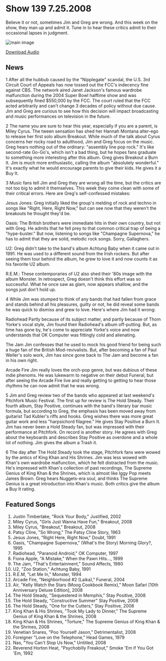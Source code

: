 # Show 139 7.25.2008
Believe it or not, sometimes Jim and Greg are wrong. And this week on the show, they man up and admit it. Tune in to hear these critics admit to their occasional lapses in judgment.

![main image]()

[Download Audio](http://audio.soundopinions.org/streams/2008/07/so_20080725.m3u)

## News
1 After all the hubbub caused by the "Nipplegate" scandal, the U.S. 3rd Circuit Court of Appeals has now tossed out the FCC's indecency fine against CBS. The network aired Janet Jackson's famous wardrobe malfunction during the 2004 Super Bowl halftime show and was subsequently fined $550,000 by the FCC. The court ruled that the FCC acted arbitrarily and can't change 3 decades of policy without due cause. Jim and Greg are curious to see how this decision will impact broadcasting and music performances on television in the future.

2 The name you are sure to hear this year, especially if you are a parent, is Miley Cyrus. The tween sensation has shed her Hannah Montana alter-ego to release her first solo album Breakout. While much of the talk about Cyrus concerns her rocky road to adulthood, Jim and Greg focus on the music. Greg hears nothing out of the ordinary: "assembly line pop rock." It's like second-rate Go-Go's, which isn't a bad thing, but he hopes fans graduate to something more interesting after this album. Greg gives Breakout a Burn It. Jim is much more enthusiastic, calling the album "absolutely wonderful." It's exactly what he would encourage parents to give their kids. He gives it a Buy It.

3 Music fans tell Jim and Greg they are wrong all the time, but the critics are not too big to admit it themselves. This week they come clean with some of their critical errors. Here are Greg's self-confessed mistakes:

Jesus Jones: Greg initially liked the group's melding of rock and techno in songs like "Right, Here, Right Now," but can see now that they weren't the breakouts he thought they'd be.

Oasis: The British brothers were immediate hits in their own country, but not with Greg. He admits that he fell prey to that common critical trap of being a "hype-buster." But now, listening to songs like "Champagne Supernova," he has to admit that they are solid, melodic rock songs. Sorry, Gallaghers.

U2: Greg didn't take to the band's album Achtung Baby when it came out in 1991. He was used to a different sound from the Irish rockers. But after seeing them tour behind the album, he grew to love it and now counts it as his favorite U2 album.

R.E.M.: These contemporaries of U2 also shed their '80s image with the album Monster. In retrospect, Greg doesn't think this effort was so successful. What he once saw as glam, now appears shallow, and the songs just don't hold up.

4 While Jim was stumped to think of any bands that had fallen from grace and stands behind all his pleasures, guilty or not, he did reveal some bands he was quick to dismiss and grew to love. Here's where Jim had it wrong:

Radiohead Partly because of its subject matter, and partly because of Thom Yorke's vocal style, Jim found their Radiohead's album off-putting. But, as time has gone by, he's come to appreciate Yorke's voice and now understands that OK Computer was fittingly cold and alienating.

The Jam Jim confesses that he used to mock his good friend for being such a huge fan of the British Mod-revivalists. But, after becoming a fan of Paul Weller's solo work, Jim has since gone back to The Jam and become a fan in his own right.

Arcade Fire Jim really loves the orch-pop genre, but was dubious of these indie phenoms. He was lukewarm to negative on their debut Funeral, but after seeing the Arcade Fire live and really getting to getting to hear those rhythms he can now admit that he was wrong.

5 Jim and Greg review two of the bands who appeared at last weekend's Pitchfork Music Festival. The first up for review is The Hold Steady. Their fourth album, Stay Positive, continues with the band's literary bar music formula, but according to Greg, the emphasis has been moved away from guitarist Tad Kubler's riffs and hooks. Greg wishes there was more great guitar work and less "harpsichord filagree." He gives Stay Positive a Burn It. Jim has never been a Hold Steady fan, but was impressed with their performance at Pitchfork. On record is another story. He agrees with Greg about the keyboards and describes Stay Positive as overdone and a whole lot of nothing. Jim gives the album a Trash it.

6 The day after The Hold Steady took the stage, Pitchfork fans were wowed by the antics of King Khan and His Shrines. Jim was less wowed with Khan's own wardrobe malfunction, which he felt distracted from the music. He's impressed with Khan's collection of past recordings, The Supreme Genius of King Khan & the Shrines, which is almost like Iggy Pop meets James Brown. Greg hears Nuggets-era soul, and thinks The Supreme Genius is a great introduction into Khan's music. Both critics give the album a Buy It rating.

## Featured Songs
1. Justin Timberlake, "Rock Your Body," Justified, 2002
2. Miley Cyrus, "Girls Just Wanna Have Fun," Breakout, 2008
3. Miley Cyrus, "Breakout," Breakout, 2008
4. Patsy Cline, "So Wrong," The Patsy Cline Story, 1963
5. Jesus Jones, "Right Here, Right Now," Doubt, 1991
6. Oasis, "Champagne Supernova," (What's the Story) Morning Glory?, 1995
7. Radiohead, "Paranoid Android," OK Computer, 1997
8. Fiona Apple, "A Mistake," When the Pawn Hits..., 1999
9. The Jam, "That's Entertainment," Sound Affects, 1980
10. U2, "Zoo Station," Achtung Baby, 1991
11. R.E.M, "Let Me In," Monster, 1994
12. Arcade Fire, "Neighborhood #2 (Laika)," Funeral, 2004
13. Air, "Kelly Watch the Stars (Moog Cookbook Remix)," Moon Safari [10th Anniversary Deluxe Edition], 2008
14. The Hold Steady, "Sequestered in Memphis," Stay Positive, 2008
15. The Hold Steady, "Constructive Summer" Stay Positive, 2008
16. The Hold Steady, "One for the Cutters," Stay Positive, 2008
17. King Khan & His Shrines, "Took My Lady to Dinner," The Supreme Genius of King Khan & the Shrines, 2008
18. King Khan & His Shrines, "Torture," The Supreme Genius of King Khan & the Shrines, 2008
19. Venetian Snares, "Poo Yourself Jason," Detrimentalist, 2008
20. Foreigner "Love on the Telephone," Head Games, 1979
21. Nas, "You Can't Stop Us Now," Untitled, 2008
22. Reverend Horton Heat, "Psychobilly Freakout," Smoke 'Em if You Got 'Em, 1992
